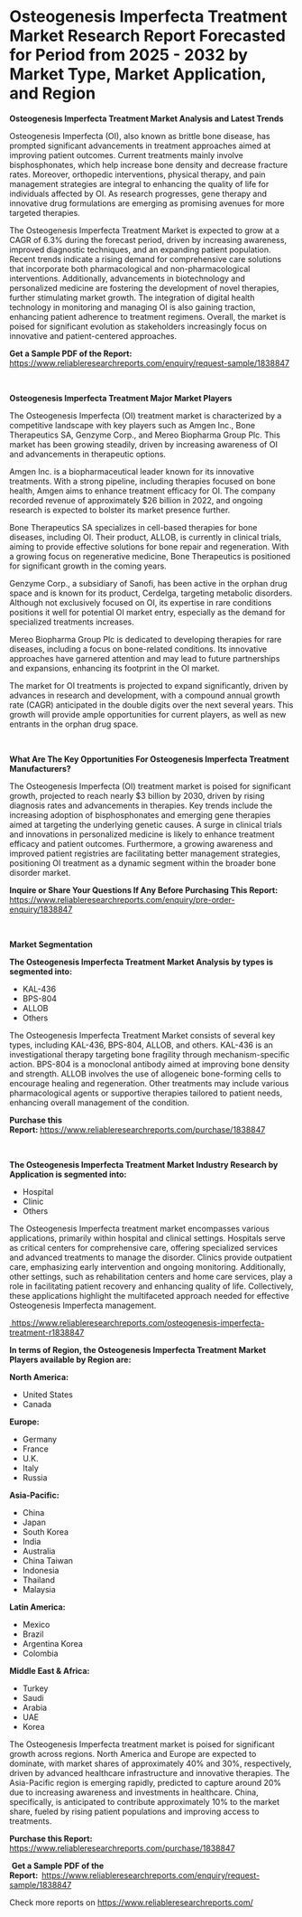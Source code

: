 <p><h1>Osteogenesis Imperfecta Treatment Market Research Report Forecasted for Period from 2025 -  2032 by Market Type, Market Application, and Region</h1></p><p><strong>Osteogenesis Imperfecta Treatment Market Analysis and Latest Trends</strong></p>
<p><p>Osteogenesis Imperfecta (OI), also known as brittle bone disease, has prompted significant advancements in treatment approaches aimed at improving patient outcomes. Current treatments mainly involve bisphosphonates, which help increase bone density and decrease fracture rates. Moreover, orthopedic interventions, physical therapy, and pain management strategies are integral to enhancing the quality of life for individuals affected by OI. As research progresses, gene therapy and innovative drug formulations are emerging as promising avenues for more targeted therapies.</p><p>The Osteogenesis Imperfecta Treatment Market is expected to grow at a CAGR of 6.3% during the forecast period, driven by increasing awareness, improved diagnostic techniques, and an expanding patient population. Recent trends indicate a rising demand for comprehensive care solutions that incorporate both pharmacological and non-pharmacological interventions. Additionally, advancements in biotechnology and personalized medicine are fostering the development of novel therapies, further stimulating market growth. The integration of digital health technology in monitoring and managing OI is also gaining traction, enhancing patient adherence to treatment regimens. Overall, the market is poised for significant evolution as stakeholders increasingly focus on innovative and patient-centered approaches.</p></p>
<p><strong>Get a Sample PDF of the Report:&nbsp;</strong> <a href="https://www.reliableresearchreports.com/enquiry/request-sample/1838847?utm_campaign=2529&utm_medium=2&utm_source=Github&utm_content=ia&utm_term=03032025&utm_id=osteogenesis-imperfecta-treatment">https://www.reliableresearchreports.com/enquiry/request-sample/1838847</a></p>
<p>&nbsp;</p>
<p><strong>Osteogenesis Imperfecta Treatment Major Market Players</strong></p>
<p><p>The Osteogenesis Imperfecta (OI) treatment market is characterized by a competitive landscape with key players such as Amgen Inc., Bone Therapeutics SA, Genzyme Corp., and Mereo Biopharma Group Plc. This market has been growing steadily, driven by increasing awareness of OI and advancements in therapeutic options.</p><p>Amgen Inc. is a biopharmaceutical leader known for its innovative treatments. With a strong pipeline, including therapies focused on bone health, Amgen aims to enhance treatment efficacy for OI. The company recorded revenue of approximately $26 billion in 2022, and ongoing research is expected to bolster its market presence further.</p><p>Bone Therapeutics SA specializes in cell-based therapies for bone diseases, including OI. Their product, ALLOB, is currently in clinical trials, aiming to provide effective solutions for bone repair and regeneration. With a growing focus on regenerative medicine, Bone Therapeutics is positioned for significant growth in the coming years.</p><p>Genzyme Corp., a subsidiary of Sanofi, has been active in the orphan drug space and is known for its product, Cerdelga, targeting metabolic disorders. Although not exclusively focused on OI, its expertise in rare conditions positions it well for potential OI market entry, especially as the demand for specialized treatments increases.</p><p>Mereo Biopharma Group Plc is dedicated to developing therapies for rare diseases, including a focus on bone-related conditions. Its innovative approaches have garnered attention and may lead to future partnerships and expansions, enhancing its footprint in the OI market.</p><p>The market for OI treatments is projected to expand significantly, driven by advances in research and development, with a compound annual growth rate (CAGR) anticipated in the double digits over the next several years. This growth will provide ample opportunities for current players, as well as new entrants in the orphan drug space.</p></p>
<p>&nbsp;</p>
<p><strong>What Are The Key Opportunities For Osteogenesis Imperfecta Treatment Manufacturers?</strong></p>
<p><p>The Osteogenesis Imperfecta (OI) treatment market is poised for significant growth, projected to reach nearly $3 billion by 2030, driven by rising diagnosis rates and advancements in therapies. Key trends include the increasing adoption of bisphosphonates and emerging gene therapies aimed at targeting the underlying genetic causes. A surge in clinical trials and innovations in personalized medicine is likely to enhance treatment efficacy and patient outcomes. Furthermore, a growing awareness and improved patient registries are facilitating better management strategies, positioning OI treatment as a dynamic segment within the broader bone disorder market.</p></p>
<p><strong>Inquire or Share Your Questions If Any Before Purchasing This Report:</strong> <a href="https://www.reliableresearchreports.com/enquiry/pre-order-enquiry/1838847?utm_campaign=2529&utm_medium=2&utm_source=Github&utm_content=ia&utm_term=03032025&utm_id=osteogenesis-imperfecta-treatment">https://www.reliableresearchreports.com/enquiry/pre-order-enquiry/1838847</a></p>
<p>&nbsp;</p>
<p><strong>Market Segmentation</strong></p>
<p><strong>The Osteogenesis Imperfecta Treatment Market Analysis by types is segmented into:</strong></p>
<p><ul><li>KAL-436</li><li>BPS-804</li><li>ALLOB</li><li>Others</li></ul></p>
<p><p>The Osteogenesis Imperfecta Treatment Market consists of several key types, including KAL-436, BPS-804, ALLOB, and others. KAL-436 is an investigational therapy targeting bone fragility through mechanism-specific action. BPS-804 is a monoclonal antibody aimed at improving bone density and strength. ALLOB involves the use of allogeneic bone-forming cells to encourage healing and regeneration. Other treatments may include various pharmacological agents or supportive therapies tailored to patient needs, enhancing overall management of the condition.</p></p>
<p><strong>Purchase this Report:&nbsp;</strong><a href="https://www.reliableresearchreports.com/purchase/1838847?utm_campaign=2529&utm_medium=2&utm_source=Github&utm_content=ia&utm_term=03032025&utm_id=osteogenesis-imperfecta-treatment">https://www.reliableresearchreports.com/purchase/1838847</a></p>
<p>&nbsp;</p>
<p><strong>The Osteogenesis Imperfecta Treatment Market Industry Research by Application is segmented into:</strong></p>
<p><ul><li>Hospital</li><li>Clinic</li><li>Others</li></ul></p>
<p><p>The Osteogenesis Imperfecta treatment market encompasses various applications, primarily within hospital and clinical settings. Hospitals serve as critical centers for comprehensive care, offering specialized services and advanced treatments to manage the disorder. Clinics provide outpatient care, emphasizing early intervention and ongoing monitoring. Additionally, other settings, such as rehabilitation centers and home care services, play a role in facilitating patient recovery and enhancing quality of life. Collectively, these applications highlight the multifaceted approach needed for effective Osteogenesis Imperfecta management.</p></p>
<p><a href="https://www.reliableresearchreports.com/osteogenesis-imperfecta-treatment-r1838847?utm_campaign=2529&utm_medium=2&utm_source=Github&utm_content=ia&utm_term=03032025&utm_id=osteogenesis-imperfecta-treatment">&nbsp;https://www.reliableresearchreports.com/osteogenesis-imperfecta-treatment-r1838847</a></p>
<p><strong>In terms of Region, the Osteogenesis Imperfecta Treatment Market Players available by Region are:</strong></p>
<p>
    <p> <strong> North America: </strong>
        <ul>
            <li>United States</li>
            <li>Canada</li>
        </ul>
        </p> 
    <p> <strong> Europe: </strong>
        <ul>
            <li>Germany</li>
            <li>France</li>
            <li>U.K.</li>
            <li>Italy</li>
            <li>Russia</li>
        </ul>
        </p> 
    <p> <strong> Asia-Pacific: </strong>
        <ul>
            <li>China</li>
            <li>Japan</li>
            <li>South Korea</li>
            <li>India</li>
            <li>Australia</li>
            <li>China Taiwan</li>
            <li>Indonesia</li>
            <li>Thailand</li>
            <li>Malaysia</li>
        </ul>
        </p> 
    <p> <strong> Latin America: </strong>
        <ul>
            <li>Mexico</li>
            <li>Brazil</li>
            <li>Argentina Korea</li>
            <li>Colombia</li>
        </ul>
        </p> 
    <p> <strong> Middle East & Africa: </strong>
        <ul>
            <li>Turkey</li>
            <li>Saudi</li>
            <li>Arabia</li>
            <li>UAE</li>
            <li>Korea</li>
        </ul>
    </p>
    </p>
<p><p>The Osteogenesis Imperfecta treatment market is poised for significant growth across regions. North America and Europe are expected to dominate, with market shares of approximately 40% and 30%, respectively, driven by advanced healthcare infrastructure and innovative therapies. The Asia-Pacific region is emerging rapidly, predicted to capture around 20% due to increasing awareness and investments in healthcare. China, specifically, is anticipated to contribute approximately 10% to the market share, fueled by rising patient populations and improving access to treatments.</p></p>
<p><strong>Purchase this Report: </strong><a href="https://www.reliableresearchreports.com/purchase/1838847?utm_campaign=2529&utm_medium=2&utm_source=Github&utm_content=ia&utm_term=03032025&utm_id=osteogenesis-imperfecta-treatment">https://www.reliableresearchreports.com/purchase/1838847</a></p>
<p>&nbsp;<strong>Get a Sample PDF of the Report:&nbsp;&nbsp;</strong><a href="https://www.reliableresearchreports.com/enquiry/request-sample/1838847?utm_campaign=2529&utm_medium=2&utm_source=Github&utm_content=ia&utm_term=03032025&utm_id=osteogenesis-imperfecta-treatment">https://www.reliableresearchreports.com/enquiry/request-sample/1838847</a></p>
<p><strong></strong></p>
<p>Check more reports on <a href="https://www.reliableresearchreports.com/?utm_campaign=2529&utm_medium=2&utm_source=Github&utm_content=ia&utm_term=03032025&utm_id=osteogenesis-imperfecta-treatment">https://www.reliableresearchreports.com/</a></p>